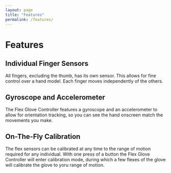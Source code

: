 ```yaml
---
layout: page
title: "Features"
permalink: /features/
---
```


# Features

## Individual Finger Sensors
All fingers, excluding the thumb, has its own sensor. This allows for fine control over a hand model. Each finger moves independently of the others.

## Gyroscope and Accelerometer
The Flex Glove Controller features a gyroscope and an accelerometer to allow for orientation tracking, so you can see the hand onscreen match the movements you make.

## On-The-Fly Calibration
The flex sensors can be calibrated at any time to the range of motion required for any individual. With one press of a button the Flex Glove Controller will enter calibration mode, during which a few flexes of the glove will calibrate the glove to yoru range of motion.

